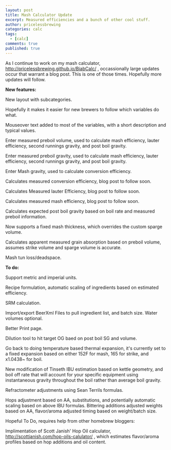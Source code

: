 ```yaml
---
layout: post
title: Mash Calculator Update
excerpt: Measured efficiencies and a bunch of other cool stuff.
author: pricelessbrewing
categories: calc
tags: 
  - [calc]
comments: true
published: true
---
```

As I continue to work on my mash calculator, http://pricelessbrewing.github.io/BiabCalc/ , occassionally large updates occur that warrant a blog post. This is one of those times. Hopefully more updates will follow. 

**New features:**

  New layout with subcategories. 
  
  Hopefully it makes it easier for new brewers to follow which variables do what. 
  
  Mouseover text added to most of the variables, with a short description and typical values.
  
  Enter measured preboil volume, used to calculate mash efficiency, lauter efficiency, second runnings gravity, and post boil gravity.
 
  Enter measured preboil gravity, used to calculate mash efficiency, lauter efficiency, second runnings gravity, and post boil gravity.
  
  Enter Mash gravity, used to calculate conversion efficiency.
 
  Calculates measured conversion efficiency, blog post to follow soon.
 
  Calculates Measured lauter Efficiency, blog post to follow soon.
 
  Calculates measured mash efficiency, blog post to follow soon.
 
  Calculates expected post boil gravity based on boil rate and measured preboil information.
 
  Now supports a fixed mash thickness, which overrides the custom sparge volume.
 
  Calculates apparent measured grain absorption based on preboil volume, assumes strike volume and sparge volume is accurate.
 
  Mash tun loss/deadspace.
  
  

**To do:**


  Support metric and imperial units.
 
  Recipe formulation, automatic scaling of ingredients based on estimated efficiency.
 
  SRM calculation.
 
  Import/export BeerXml Files to pull ingredient list, and batch size. Water volumes optional.
 
  Better Print page.
 
  Dilution tool to hit target OG baed on post boil SG and volume.
 
  Go back to doing temperature based thermal expansion, it's currently set to a fixed expansion based on either 152F for mash, 165 for strike, and x1.0438~ for boil.
  
  New modification of Tinseth IBU estimation based on kettle geometry, and boil off rate that will account for your specific equipment using instantaneous gravity throughout the boil rather than average boil gravity.
  
  Refractometer adjustments using Sean Terrils formulas.
  
  Hops adjustment based on AA, substitutions, and potentially automatic scaling based on above IBU formulas. Bittering additions adjusted weights based on AA, flavor/aroma adjusted timing based on weight/batch size.

Hopeful To Do, requires help from other homebrew bloggers:
  
  Implimentation of Scott Janish' Hop Oil calculator, http://scottjanish.com/hop-oils-calulator/ , which estimates flavor/aroma profiles based on hop additions and oil content.

